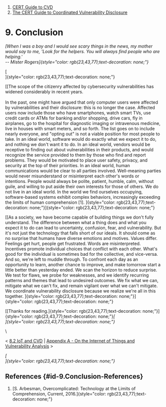 



1.  [CERT Guide to CVD](index.md)
2.  [The CERT Guide to Coordinated Vulnerability
    Disclosure](The-CERT-Guide-to-Coordinated-Vulnerability-Disclosure_47677443.md)


# 9. Conclusion 








*[When I was a boy and I would see scary things in the news, my mother
would say to me, \'Look for the helpers. You will always find people who
are helping.\' \
-- Mister Rogers]{style="color: rgb(23,43,77);text-decoration: none;"}*

[\
]{style="color: rgb(23,43,77);text-decoration: none;"}

[[The scope of the citizenry affected by cybersecurity vulnerabilities
has widened considerably in recent years.\
\
In the past, one might have argued that only computer users were
affected by vulnerabilities and their disclosure: this is no longer the
case. Affected users now include those who have smartphones, watch smart
TVs, use credit cards or ATMs for banking and/or shopping, drive cars,
fly in airplanes, go to the hospital for diagnostic imaging or
intravenous medicine, live in houses with smart meters, and so forth.
The list goes on to include nearly everyone, and \"opting out\" is not a
viable position for most people to take. In an ideal world, software
would do exactly what we expect it to do, and nothing we don\'t want it
to do. In an ideal world, vendors would be receptive to finding out
about vulnerabilities in their products, and would recognize the service
provided to them by those who find and report problems. They would be
motivated to place user safety, privacy, and security at the top of
their priorities. In an ideal world, human communications would be clear
to all parties involved. Well-meaning parties would never misunderstand
or misinterpret each other\'s words or intentions. People would always
be polite, patient, humble, calm, without guile, and willing to put
aside their own interests for those of others. We do not live in an
ideal world. In the world we find ourselves occupying, software-based
systems exhibit complex behaviors, increasingly exceeding the limits of
human comprehension \[1\].
]{style="color: rgb(23,43,77);text-decoration: none;"}]{style="color: rgb(23,43,77);text-decoration: none;"}

[[As a society, we have become capable of building things we don\'t
fully understand. The difference between what a thing does and what you
expect it to do can lead to uncertainty, confusion, fear, and
vulnerability. But it\'s not just the technology that falls short of our
ideals. It should come as no surprise that humans have diverse emotions
and motives. Values differ. Feelings get hurt, people get frustrated.
Words are misinterpreted. Incentives promote individual choices that
conflict with each other. What\'s good for the individual is sometimes
bad for the collective, and vice-versa. And so, we\'re left to muddle
through. To confront each day as an opportunity to learn, another chance
to improve, and make tomorrow start a little better than yesterday
ended. We scan the horizon to reduce surprise. We test for flaws, we
probe for weaknesses, and we identify recurring patterns and themes that
lead to undesired outcomes. We fix what we can, mitigate what we can\'t
fix, and remain vigilant over what we can\'t mitigate. We coordinate
vulnerability disclosure because we realize we\'re all in this together.
]{style="color: rgb(23,43,77);text-decoration: none;"}]{style="color: rgb(23,43,77);text-decoration: none;"}

[[Thanks for
reading.]{style="color: rgb(23,43,77);text-decoration: none;"}]{style="color: rgb(23,43,77);text-decoration: none;"}*[\
]{style="color: rgb(23,43,77);text-decoration: none;"}*

\



\< [8.2 IoT and CVD](8.2-IoT-and-CVD_47677498.md) \| [Appendix A - On
the Internet of Things and Vulnerability
Analysis](Appendix-A---On-the-Internet-of-Things-and-Vulnerability-Analysis_47677518.md)
\>



*[\
]{style="color: rgb(23,43,77);text-decoration: none;"}*

## References {#id-9.Conclusion-References}

1.  [S. Arbesman, Overcomplicated: Technology at the Limits of
    Comprehension, Current,
    2016.]{style="color: rgb(23,43,77);text-decoration: none;"}












